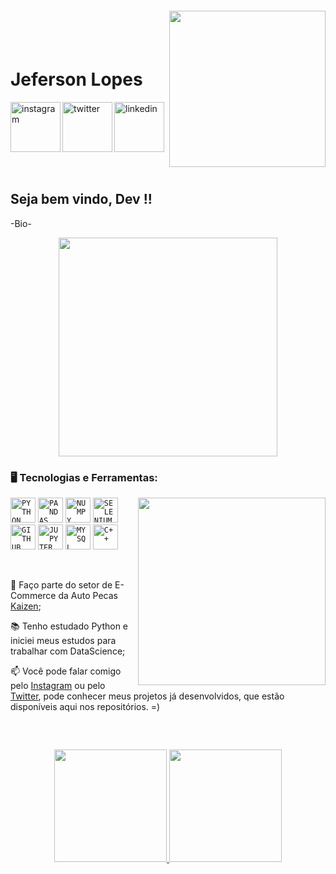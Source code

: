 <img align="right" width="250px" style="margin-top:-20px" src="-">

</br>
</br>

<div dsplay="inline-block">
 
 <h1 align="left">Jeferson Lopes</h1>
 <a href="https://www.instagram.com/jef.loppes/">
    <img align="left" width="80px" src="https://i.ibb.co/qkGSp1D/instagram.png" alt="instagram" style="vertical-align:top;">
  </a> 
  <a href="link_do_twitter">
    <img align="left" width="80px" src="https://i.ibb.co/ZcFHDpv/twitter.png" alt="twitter" style="vertical-align:top;">
  </a>
  <a href="https://www.linkedin.com/in/jeferson-lopes-046640160">
    <img width="80px" src="https://i.ibb.co/RyZx12b/linkedin.png" alt="linkedin" style="vertical-align:top;">
  </a>
</div>

</br>
</br>

## Seja bem vindo, Dev !!

-Bio-

<p align="center">
  <img src="https://media.giphy.com/media/XIS4ARkxVah4A/giphy.gif" width="350">
</p>

### 🖥️ Tecnologias e Ferramentas: 

<img width="300px" align="right" src="(Adicionar uma foto em PNG)">

<code><img width="40px" src="https://cdn.jsdelivr.net/gh/devicons/devicon/icons/python/python-original-wordmark.svg" title = "PYTHON"/></code>
<code><img width="40px" src="https://cdn.jsdelivr.net/gh/devicons/devicon/icons/pandas/pandas-original-wordmark.svg" title = "PANDAS"/></code>
<code><img width="40px" src="https://cdn.jsdelivr.net/gh/devicons/devicon/icons/numpy/numpy-original-wordmark.svg" title = "NUMPY"/></code>
<code><img width="40px" src="https://cdn.jsdelivr.net/gh/devicons/devicon/icons/selenium/selenium-original.svg" title = "SELENIUM"/></code>
<code><img width="40px" src="https://cdn.jsdelivr.net/gh/devicons/devicon/icons/github/github-original.svg" title = "GITHUB"/></code>
<code><img width="40px" src="https://cdn.jsdelivr.net/gh/devicons/devicon/icons/jupyter/jupyter-original-wordmark.svg" title = "JUPYTER"/></code>
<code><img width="40px" src="https://cdn.jsdelivr.net/gh/devicons/devicon/icons/mysql/mysql-original.svg" title = "MYSQL"/></code>
<code><img width="40px" src="https://cdn.jsdelivr.net/gh/devicons/devicon/icons/cplusplus/cplusplus-original.svg" title = "C++"/></code>


</br>

<div display="inline-block">

 <p align="left">🤿 Faço parte do setor de E-Commerce da Auto Pecas <a href="https://www.kaizenautopecas.com.br/blog">Kaizen</a>;</p>
 <p align="left">📚 Tenho estudado Python e iniciei meus estudos para trabalhar com DataScience;</p>

📫 Você pode falar comigo pelo [Instagram](https://www.instagram.com/jef.loppes) ou pelo [Twitter](Adicionar_link_do_Twitter), pode conhecer meus projetos já desenvolvidos, que estão disponíveis aqui nos repositórios. =)

</br>


##
<p align="center">
<a href="https://github.com/jef-loppes-reis">
  <img height="180em" src="https://github-readme-stats-eight-theta.vercel.app/api?username=jef-loppes-reis&show_icons=true&theme=algolia&include_all_commits=true&count_private=true"/>
  <img height="180em" src="https://github-readme-stats-eight-theta.vercel.app/api/top-langs/?username=jef-loppes-reis&layout=compact&langs_count=8&theme=algolia"/>
</a>
